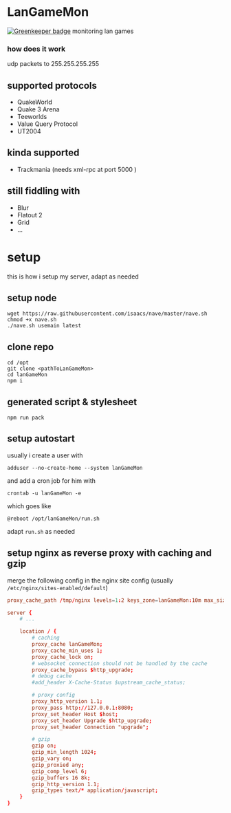 # LanGameMon

[![Greenkeeper badge](https://badges.greenkeeper.io/Bonuspunkt/lanGameMon.svg)](https://greenkeeper.io/)
monitoring lan games

### how does it work
udp packets to 255.255.255.255

## supported protocols
- QuakeWorld
- Quake 3 Arena
- Teeworlds
- Value Query Protocol
- UT2004

## kinda supported
- Trackmania
    (needs xml-rpc at port 5000 )

## still fiddling with
- Blur
- Flatout 2
- Grid
- ...

# setup
this is how i setup my server, adapt as needed

## setup node
```shell
wget https://raw.githubusercontent.com/isaacs/nave/master/nave.sh
chmod +x nave.sh
./nave.sh usemain latest

```

## clone repo
```
cd /opt
git clone <pathToLanGameMon>
cd lanGameMon
npm i
```
## generated script & stylesheet
```
npm run pack
```

## setup autostart

usually i create a user with
``` shell
adduser --no-create-home --system lanGameMon
```
and add a cron job for him with
``` shell
crontab -u lanGameMon -e
```
which goes like
``` crontab
@reboot /opt/lanGameMon/run.sh
```
adapt `run.sh` as needed

## setup nginx as reverse proxy with caching and gzip
merge the following config in the nginx site config (usually `/etc/nginx/sites-enabled/default`)
``` conf
proxy_cache_path /tmp/nginx levels=1:2 keys_zone=lanGameMon:10m max_size=10g inactive=60m;

server {
    # ...

    location / {
        # caching
        proxy_cache lanGameMon;
        proxy_cache_min_uses 1;
        proxy_cache_lock on;
        # websocket connection should not be handled by the cache
        proxy_cache_bypass $http_upgrade;
        # debug cache
        #add_header X-Cache-Status $upstream_cache_status;

        # proxy config
        proxy_http_version 1.1;
        proxy_pass http://127.0.0.1:8080;
        proxy_set_header Host $host;
        proxy_set_header Upgrade $http_upgrade;
        proxy_set_header Connection "upgrade";

        # gzip
        gzip on;
        gzip_min_length 1024;
        gzip_vary on;
        gzip_proxied any;
        gzip_comp_level 6;
        gzip_buffers 16 8k;
        gzip_http_version 1.1;
        gzip_types text/* application/javascript;
    }
}
```
